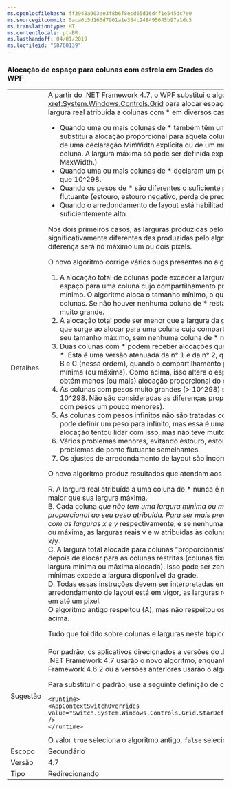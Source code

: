 ```yaml
---
ms.openlocfilehash: ff3948a903ae3f8b6f8ecd65d16d4f1e545dc7e0
ms.sourcegitcommit: 0aca6c5d166d7961a1e354c248495645b97a1dc5
ms.translationtype: HT
ms.contentlocale: pt-BR
ms.lasthandoff: 04/01/2019
ms.locfileid: "58760139"
---
```

### <a name="wpf-grid-allocation-of-space-to-star-columns"></a>Alocação de espaço para colunas com estrela em Grades do WPF

|   |   |
|---|---|
|Detalhes|A partir do .NET Framework 4.7, o WPF substitui o algoritmo usado pelo <xref:System.Windows.Controls.Grid> para alocar espaço para colunas com \*. Isso altera a largura real atribuída a colunas com \* em diversos casos:<ul><li>Quando uma ou mais colunas de \* também têm uma largura mínima ou máxima que substitui a alocação proporcional para aquela coluna. (A largura mínima pode ser derivada de uma declaração MinWidth explícita ou de um mínimo implícito obtido do conteúdo da coluna. A largura máxima só pode ser definida explicitamente de uma declaração MaxWidth.)</li><li>Quando uma ou mais colunas de \* declaram um peso de \* extremamente grande, maior que 10^298.</li><li>Quando os pesos de \* são diferentes o suficiente para encontrar instabilidade de ponto flutuante (estouro, estouro negativo, perda de precisão).</li><li>Quando o arredondamento de layout está habilitado e o DPI de exibição efetivo é suficientemente alto.</li></ul>Nos dois primeiros casos, as larguras produzidas pelo novo algoritmo podem ser significativamente diferentes das produzidas pelo algoritmo antigo. No último caso, a diferença será no máximo um ou dois pixels.<p/>O novo algoritmo corrige vários bugs presentes no algoritmo antigo:<ol><li>A alocação total de colunas pode exceder a largura da grade. Isso pode ocorrer ao alocar espaço para uma coluna cujo compartilhamento proporcional seja menor que seu tamanho mínimo. O algoritmo aloca o tamanho mínimo, o que reduz o espaço disponível para outras colunas. Se não houver nenhuma coluna de \* restante para alocar, a alocação total será muito grande.</li><li>A alocação total pode ser menor que a largura da grade. Esse é o problema duplo do n° 1, que surge ao alocar para uma coluna cujo compartilhamento proporcional é maior do que seu tamanho máximo, sem nenhuma coluna de \* restante para concluir o processo.</li><li>Duas colunas com \* podem receber alocações que não sejam proporcionais a seus pesos \*. Esta é uma versão atenuada da n° 1 e da n° 2, que surge ao alocar para colunas de \* A, B e C (nessa ordem), quando o compartilhamento proporcional de B viola sua restrição mínima (ou máxima). Como acima, isso altera o espaço disponível para a coluna C, que obtém menos (ou mais) alocação proporcional do que A.</li><li>As colunas com pesos muito grandes (&gt; 10^298) são tratadas como se tivessem o peso 10^298. Não são consideradas as diferenças proporcionais entre elas (e entre colunas com pesos um pouco menores).</li><li>As colunas com pesos infinitos não são tratadas corretamente. (Na verdade, você não pode definir um peso para infinito, mas essa é uma restrição artificial. O código de alocação tentou lidar com isso, mas não teve muito sucesso.)</li><li>Vários problemas menores, evitando estouro, estouro negativo, perda de precisão e problemas de ponto flutuante semelhantes.</li><li>Os ajustes de arredondamento de layout são incorretos em um DPI suficientemente alto.</li></ol>O novo algoritmo produz resultados que atendam aos seguintes critérios:<p/>R. A largura real atribuída a uma coluna de \* nunca é menor que sua largura mínima nem maior que sua largura máxima.<br/>B. Cada coluna  <em>que não tem uma largura mínima ou máxima atribuída, tem uma largura proporcional ao seu peso  <em>atribuída. Para ser mais preciso, se duas colunas forem declaradas com as larguras x</em> e y</em> respectivamente, e se nenhuma das colunas receber sua largura mínima ou máxima, as larguras reais v e w atribuídas às colunas ficarão na mesma proporção: v/w == x/y.<br/>C. A largura total alocada para colunas &quot;proporcionais&quot; com \* é igual ao espaço disponível depois de alocar para as colunas restritas (colunas fixas, automáticas e com \* que têm a largura mínima ou máxima alocada). Isso pode ser zero, por exemplo se a soma das larguras mínimas excede a largura disponível da grade.<br/>D. Todas essas instruções devem ser interpretadas em relação ao layout &quot;ideal&quot;. Quando o arredondamento de layout está em vigor, as larguras reais podem diferir das larguras ideais em até um pixel.<br/>O algoritmo antigo respeitou (A), mas não respeitou os outros critérios nos casos descritos acima.<p/>Tudo que foi dito sobre colunas e larguras neste tópico se aplica também a linhas e alturas.|
|Sugestão|Por padrão, os aplicativos direcionados a versões do .NET Framework começando com o .NET Framework 4.7 usarão o novo algoritmo, enquanto os aplicativos direcionados ao .NET Framework 4.6.2 ou a versões anteriores usarão o algoritmo antigo.<p/>Para substituir o padrão, use a seguinte definição de configuração:<pre><code class="lang-xml">&lt;runtime&gt;&#13;&#10;&lt;AppContextSwitchOverrides value=&quot;Switch.System.Windows.Controls.Grid.StarDefinitionsCanExceedAvailableSpace=true&quot; /&gt;&#13;&#10;&lt;/runtime&gt;&#13;&#10;</code></pre>O valor <code>true</code> seleciona o algoritmo antigo, <code>false</code> seleciona o novo algoritmo.|
|Escopo|Secundário|
|Versão|4.7|
|Tipo|Redirecionando|

